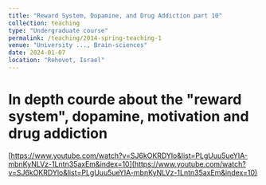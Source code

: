 ```yaml
---
title: "Reward System, Dopamine, and Drug Addiction part 10"
collection: teaching
type: "Undergraduate course"
permalink: /teaching/2014-spring-teaching-1
venue: "University ..., Brain-sciences"
date: 2024-01-07
location: "Rehovot, Israel"
---
```


# In depth courde about the "reward system", dopamine, motivation and drug addiction
[https://www.youtube.com/watch?v=SJ6kOKRDYlo&list=PLgUuu5ueYIA-mbnKyNLVz-1Lntn35axEm&index=10](https://www.youtube.com/watch?v=SJ6kOKRDYlo&list=PLgUuu5ueYIA-mbnKyNLVz-1Lntn35axEm&index=10)
